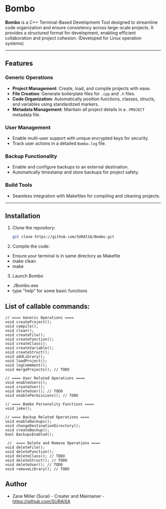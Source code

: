 # Bombo

**Bombo** is a C++ Terminal-Based Development Tool designed to streamline code organization and ensure consistency across large-scale projects. It provides a structured format for development, enabling efficient collaboration and project cohesion. (Developed for Linux operation systems)

---

## Features

### Generic Operations
- **Project Management**: Create, load, and compile projects with ease.
- **File Creation**: Generate boilerplate files for `.cpp` and `.h` files.
- **Code Organization**: Automatically position functions, classes, structs, and variables using standardized markers.
- **Metadata Management**: Maintain all project details in a `.PROJECT` metadata file.

### User Management
- Enable multi-user support with unique encrypted keys for security.
- Track user actions in a detailed `Bombo.log` file.

### Backup Functionality
- Enable and configure backups to an external destination.
- Automatically timestamp and store backups for project safety.

### Build Tools
- Seamless integration with Makefiles for compiling and cleaning projects.

---

## Installation

1. Clone the repository:
	```bash
	git clone https://github.com/SURAlSA/Bombo.git

2. Compile the code:
- Ensure your terminal is in same directory as Makefile
- make clean
- make
	
3. Launch Bombo
- ./Bombo.exe
- type "help" for some basic functions
	
## List of callable commands:
	// ==== Generic Operations ==== 
	void createProject(); 
	void compile(); 
	void clean(); 
	void createFile(); 
	void createFunction(); 
	void createClass(); 
	void createVariable(); 
	void createStruct(); 
	void addLibrary(); 
	void loadProject(); 
	void logCommment();
	void mergeProjects(); // TODO
	 
	// ==== User Related Operations ==== 
	void enableUsers(); 
	void createUser();
	void deleteUser(); // TODO
	void enablePermissions(); // TODO 
	 
	// ==== Bombo Personality Functions ==== 
	void joke(); 
	 
	// ==== Backup Related Operations ==== 
	void enableBackups(); 
	void changeDestinationDirectory(); 
	void createBackup(); 
	bool BackupsEnabled(); 
	 
	 //  ==== Delete and Remove Operations ==== 
	void deleteFile();
	void deleteFunction(); 
	void deleteClass(); // TODO 
	void deleteStruct(); // TODO 
	void deleteUser(); // TODO 
	void removeLibrary(); // TODO 

## Author
- Zane Miller (Surai) - Creater and Maintainer - https://github.com/SURAlSA 
